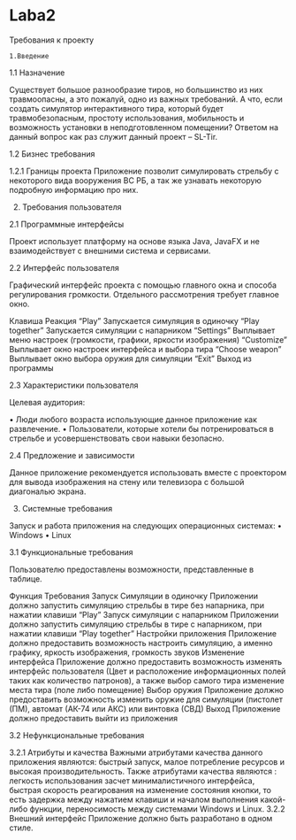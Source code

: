 # Laba2
Требования к проекту

	1.Введение

1.1 Назначение 

Существует большое разнообразие тиров, но большинство из них травмоопасны, а это пожалуй, одно из важных требований.
А что, если создать симулятор интерактивного тира, который будет травмобезопасным, простоту использования, мобильность и возможность установки в неподготовленном помещении? Ответом на данный вопрос как раз служит данный проект – SL-Tir.

1.2 Бизнес требования

1.2.1 Границы проекта 
Приложение позволит симулировать стрельбу с некоторого вида вооружения ВС РБ, а так же узнавать некоторую подробную информацию про них.

2. Требования пользователя

2.1 Программные интерфейсы

Проект использует платформу на основе языка Java, JavaFX и не взаимодействует с внешними система и сервисами.

2.2 Интерфейс пользователя

Графический интерфейс проекта с помощью  главного окна и способа регулирования громкости. Отдельного рассмотрения требует главное окно.

Клавиша	        Реакция
“Play”	        Запускается симуляция в одиночку
“Play together”	Запускается симуляции с напарником
“Settings”	    Выплывает меню настроек (громкости, графики, яркости изображения)
“Customize”	    Выплывает окно настроек интерфейса и выбора тира
“Choose weapon”	Выплывает окно выбора оружия для симуляции
“Exit”	        Выход из программы



2.3 Характеристики пользователя

Целевая аудитория:

•	Люди любого возраста использующие данное приложение как развлечение.
•	Пользователи, которые хотели бы потренироваться в стрельбе и усовершенствовать свои навыки безопасно.

2.4 Предложение и зависимости

Данное приложение рекомендуется использовать вместе с проектором для вывода изображения на стену или телевизора с большой диагональю экрана.

3. Системные требования

Запуск и работа приложения на следующих операционных системах:
•	Windows
•	Linux

3.1 Функциональные требования

Пользователю предоставлены возможности, представленные в таблице.

Функция	                      Требования
Запуск Симуляции в одиночку	  Приложении должно запустить симуляцию стрельбы в тире без напарника, при нажатии клавиши “Play”
Запуск симуляции с напарником	Приложении должно запустить симуляцию стрельбы в тире с напарником, при нажатии клавиши “Play together” 
Настройки приложения	        Приложение должно предоставить возможность настроить симуляцию, а именно графику, яркость изображения, громкость звуков
Изменение интерфейса	        Приложение должно предоставить возможность изменять интерфейс пользователя (Цвет и расположение информационных полей таких как количество                               патронов), а также выбор самого тира изменение места тира (поле либо помещение)
Выбор оружия	                Приложение должно предоставить возможность изменить оружие для симуляции (пистолет (ПМ), автомат (АК-74 или АКС) или винтовка (СВД)
Выход	                        Приложение должно предоставить выйти из приложения

3.2 Нефункциональные требования

3.2.1 Атрибуты и качества
Важными атрибутами качества данного приложения являются: быстрый запуск, малое потребление ресурсов и высокая производительность.
Также атрибутами качества являются : легкость использования засчет минималистичного интерфейса, быстрая скорость реагирования на изменение состояния кнопки, то есть задержка между нажатием клавиши и началом выполнения какой-либо функции, переносимость между системами Windows и Linux.
3.2.2 Внешний интерфейс
Приложение должно быть разработано в одном стиле.

